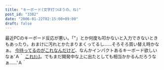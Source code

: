 ```yaml
---
title: "キーボード(文字打つほうの、ね)"
post_id: "3382"
date: "2006-01-22T02:15:00+09:00"
draft: false
---
```



最近PCのキーボード反応が悪い。「"」とか何度も叩かないと入力できないときもあったり。おまけに汚れとかたまりまくってるし……そろそろ買い替え時かなぁ。 [今持ってるのがこれなんだけど](http://review.kakaku.com/review/01500310294/ReviewCD=11788/)、なんかインパクトあるキーボード欲しいなぁ'Ａ｀ [これﾎｼｽ](http://www.artlebedev.com/everything/optimus/maximus/)。でもまだ開発中な上に出たとしても相当かかるんだろうなぁ……'Ａ｀
